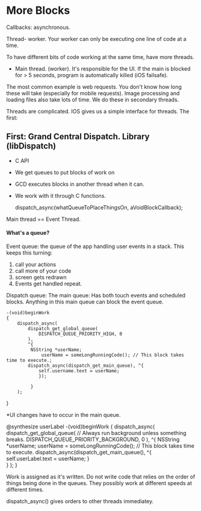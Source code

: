# More Blocks

Callbacks: asynchronous.

Thread- worker. Your worker can only be executing one line of code at a time.

To have different bits of code working at the same time, have more threads.

- Main thread. (worker). It's responsible for the UI. If the main is blocked for > 5 seconds, program is automatically killed (iOS failsafe).

The most common example is web requests. You don't know how long these will take (especially for mobile requests). Image processing and loading files also take lots of time. We do these in secondary threads.

Threads are complicated. IOS gives us a simple interface for threads. The first:


## First: Grand Central Dispatch. Library (libDispatch)
- C API
- We get queues to put blocks of work on
- GCD executes blocks in another thread when it can.
- We work with it through C functions. 

	dispatch_async(whatQueueToPlaceThingsOn, aVoidBlockCallback);

Main thread == Event Thread.


#### What's a queue?

Event queue: the queue of the app handling user events in a stack. This keeps this turning:

1. call your actions
2. call more of your code
3. screen gets redrawn
4. Events get handled
repeat.


Dispatch queue: 
	The main queue: Has both touch events and scheduled blocks. Anything in this main queue can block the event queue.
	

	-(void)beginWork
	{
		dispatch_async(
			dispatch_get_global_queue(
				DISPATCH_QUEUE_PRIORITY_HIGH, 0
			),
			^{
		   	 NSString *userName;
				 userName = someLongRunningCode(); // This block takes time to execute.;
			dispatch_async(dispatch_get_main_queue), ^{
				self.username.text = userName;
				});
				   		
			 }
		);
}

*UI changes have to occur in the main queue.

  @synthesize userLabel
 	-(void)beginWork
	{
		dispatch_async(
			dispatch_get_global_queue(
				// Always run background unless something breaks.
				DISPATCH_QUEUE_PRIORITY_BACKGROUND, 0
			),
			^{
		   	 NSString *userName;
				 userName = someLongRunningCode(); // This block takes time to execute.
				 dispatch_async(dispatch_get_main_queue(), ^{
						self.userLabel.text = userName;
					} 		
			 }
		);
}

Work is assigned as it's written. Do not write code that relies on the order of things being done in the queues. They possibly work at different speeds at different times.

dispatch_async() gives orders to other threads immediatey.



